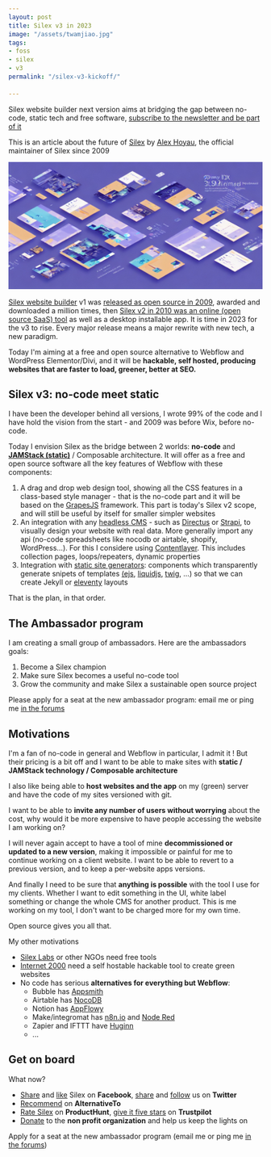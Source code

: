 ```yaml
---
layout: post
title: Silex v3 in 2023
image: "/assets/twamjiao.jpg"
tags:
- foss
- silex
- v3
permalink: "/silex-v3-kickoff/"

---
```

Silex website builder next version aims at bridging the gap between no-code, static tech and free software, [subscribe to the newsletter and be part of it](https://mail-list.silexlabs.org/subscription/cemnfkaVrK?locale=en-US&source=silexlabs.org "silex newsletter ")

This is an article about the future of [Silex](https://www.silex.me/ "Silex website builder") by [Alex Hoyau](https://lexoyo.me/ "Alex Hoyau"), the official maintainer of Silex since 2009

![Silex v3 in 2023](/assets/twamjiao.jpg "Silex v3 in 2023")

[Silex website builder](https://www.silex.me/ "Silex free and open source website builder since 2009") v1 was [released as open source in 2009](https://en.m.wikipedia.org/wiki/Silex_website_builder), awarded and downloaded a million times, then [Silex v2 in 2010 was an online (open source SaaS) tool](https://www.silexlabs.org/silex-v2-createur-de-site-web-attendiez/ "Silex v2 changes") as well as a desktop installable app. It is time in 2023 for the v3 to rise. Every major release means a major rewrite with new tech, a new paradigm.

Today I'm aiming at a free and open source alternative to Webflow and WordPress Elementor/Divi, and it will be **hackable, self hosted, producing websites that are faster to load, greener, better at SEO.**

## Silex v3: no-code meet static

I have been the developer behind all versions, I wrote 99% of the code and I have hold the vision from the start - and 2009 was before Wix, before no-code.

Today I envision Silex as the bridge between 2 worlds: **no-code** and [**JAMStack (static)**](https://jamstack.org/ "JAMStack technology") / Composable architecture. It will offer as a free and open source software all the key features of Webflow with these components:

1. A drag and drop web design tool, showing all the CSS features in a class-based style manager - that is the no-code part and it will be based on the [GrapesJS](https://grapesjs.com/ "Grapes JS web builder framework") framework. This part is today's Silex v2 scope, and will still be useful by itself for smaller simpler websites
2. An integration with any [headless CMS](https://jamstack.org/headless-cms/ "Headless CMS") - such as [Directus](https://directus.io/ "headless cms directus") or [Strapi](https://strapi.io/ "Strapi headless cms"), to visually design your website with real data. More generally import any api (no-code spreadsheets like nocodb or airtable, shopify, WordPress...). For this I considere using [Contentlayer](https://github.com/contentlayerdev/contentlayer "contentlayer"). This includes collection pages, loops/repeaters, dynamic properties
3. Integration with [static site generators](https://jamstack.org/generators/ "Static site generators"): components which transparently generate snipets of templates [(ejs](https://ejs.co/ "EJS template"), [liquidjs](https://liquidjs.com/ "Liquidjs templates"), [twig](https://twig.symfony.com/ "twig templates"), ...) so that we can create Jekyll or [eleventy](https://www.11ty.dev/ "Eleventy SSG") layouts

That is the plan, in that order.

## The Ambassador program

I am creating a small group of ambassadors. Here are the ambassadors goals:

1. Become a Silex champion
2. Make sure Silex becomes a useful no-code tool
3. Grow the community and make Silex a sustainable open source project

Please apply for a seat at the new ambassador program: email me or ping me [in the forums](https://github.com/silexlabs/Silex/discussions "Silex forums")

## Motivations

I'm a fan of no-code in general and Webflow in particular, I admit it ! But their pricing is a bit off and I want to be able to make sites with **static / JAMStack technology / Composable architecture**

I also like being able to **host websites and the app** on my (green) server and have the code of my sites versioned with git.

I want to be able to **invite any number of users without worrying** about the cost, why would it be more expensive to have people accessing the website I am working on?

I will never again accept to have a tool of mine **decommissioned or updated to a new version**, making it impossible or painful for me to continue working on a client website. I want to be able to revert to a previous version, and to keep a per-website apps versions.

And finally I need to be sure that **anything is possible** with the tool I use for my clients. Whether I want to edit something in the UI, white label something or change the whole CMS for another product. This is me working on my tool, I don't want to be charged more for my own time.

Open source gives you all that.

My other motivations

* [Silex Labs](https://www.silexlabs.org/ "Silex Labs organization") or other NGOs need free tools
* [Internet 2000](https://internet2000.net/ "Green websites") need a self hostable hackable tool to create green websites
* No code has serious **alternatives for everything but Webflow**:
  * Bubble has [Appsmith](https://alternativeto.net/software/appsmith/about/)
  * Airtable has [NocoDB](https://alternativeto.net/software/nocodb/about/)
  * Notion has [AppFlowy](https://alternativeto.net/software/appflowy/about/)
  * Make/integromat has [n8n.io](https://alternativeto.net/software/n8n-io/about/) and [Node Red](https://nodered.org/ "nodered no-code")
  * Zapier and IFTTT have [Huginn](https://alternativeto.net/software/huginn/about/)
  * ...

## Get on board

What now?

* [Share](https://www.facebook.com/sharer/sharer.php?u=www.silex.me&t=Silex,%20html%20website%20builder) and [like](https://www.facebook.com/silexlabs/) Silex on **Facebook**, [share](https://twitter.com/intent/tweet?source=//www.silex.me/&text=Silex,%20html%20website%20builder:%20http://www.silex.me/&via=silexlabs) and [follow](https://twitter.com/silexlabs) us on **Twitter**
* [Recommend](http://alternativeto.net/software/silex-live-web-creation/) on **AlternativeTo**
* [Rate Silex](https://www.producthunt.com/products/silex#silex "Rate Silex on ProductHunt") on **ProductHunt**, [give it five stars](https://www.trustpilot.com/evaluate/silex.me "Rate Silex on Trustpilot") on **Trustpilot**
* [Donate](https://opencollective.com/silex "Donate to Silex website builder") to the **non profit organization** and help us keep the lights on

Apply for a seat at the new ambassador program (email me or ping me [in the forums](https://github.com/silexlabs/Silex/discussions "Silex forums"))
